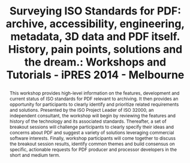 ---
abstract: "This workshop provides high-level information on the features, development
  and current status of ISO standards for PDF relevant to archiving. It then provides
  an opportunity for participants to clearly identify and prioritize related requirements
  and solutions. Presented by the ISO Project Leader of ISO 32000, an independent
  consultant, the workshop will begin by reviewing the features and history of the
  technology and its associated standards. Thereafter, a set of breakout sessions
  will challenge participants to clearly specify their ideas and concerns about PDF
  and suggest a variety of solutions leveraging commercial software interests. Finally,
  workshop participants will come together to discuss the breakout session results,
  identify common themes and build consensus on specific, actionable requests for
  PDF producer and processor developers in the short and medium term. \n"
creators:
- Johnson, Duff
date: null
document_url: https://services.phaidra.univie.ac.at/api/object/o:378688/download
grand_parent: iPRES
institutions: []
keywords:
- pdf
- pdf/a
- pdf/e
- pdf/ua
- xmp
- prc
- software
- standards
landing_page_url: https://phaidra.univie.ac.at/o:378688
language: eng
layout: publication
license: CC BY-NC-SA 3.0 AT
notes_url: null
parent: iPRES 2014
presentation_url: null
size: 184665
source_name: iPRES
title: 'Surveying ISO Standards for PDF: archive, accessibility, engineering, metadata,
  3D data and PDF itself. History, pain points, solutions and the dream.: Workshops
  and Tutorials - iPRES 2014 - Melbourne'
type: paper
year: 2014
---
